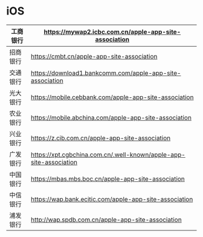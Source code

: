 # iOS 

| 工商银行 | https://mywap2.icbc.com.cn/apple-app-site-association        |
| -------- | ------------------------------------------------------------ |
| 招商银行 | https://cmbt.cn/apple-app-site-association                   |
| 交通银行 | https://download1.bankcomm.com/apple-app-site-association    |
| 光大银行 | https://mobile.cebbank.com/apple-app-site-association        |
| 农业银行 | https://mobile.abchina.com/apple-app-site-association        |
| 兴业银行 | https://z.cib.com.cn/apple-app-site-association              |
| 广发银行 | https://xpt.cgbchina.com.cn/.well-known/apple-app-site-association |
| 中国银行 | https://mbas.mbs.boc.cn/apple-app-site-association           |
| 中信银行 | https://wap.bank.ecitic.com/apple-app-site-association       |
| 浦发银行 | http://wap.spdb.com.cn/apple-app-site-association            |

